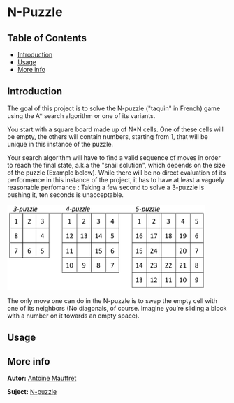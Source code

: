 # N-Puzzle
## Table of Contents
* [Introduction](#introduction)
* [Usage](#usage)
* [More info](#more-info)
  
## Introduction
The goal of this project is to solve the N-puzzle ("taquin" in French) game using the A*
search algorithm or one of its variants.  
  
You start with a square board made up of N\*N cells. One of these cells will be empty,
the others will contain numbers, starting from 1, that will be unique in this instance of
the puzzle.  
  
Your search algorithm will have to find a valid sequence of moves in order to reach the
final state, a.k.a the "snail solution", which depends on the size of the puzzle (Example
below). While there will be no direct evaluation of its performance in this instance of the
project, it has to have at least a vaguely reasonable perfomance : Taking a few second to
solve a 3-puzzle is pushing it, ten seconds is unacceptable.  
  
<img src="./.images/N-puzzle_exemple.png">
  
The only move one can do in the N-puzzle is to swap the empty cell with one of its
neighbors (No diagonals, of course. Imagine you’re sliding a block with a number on it
towards an empty space).  
  
## Usage
## More info
**Autor:** [Antoine Mauffret](https://github.com/AntoineMau)  
  
**Suject:** [N-puzzle](https://cdn.intra.42.fr/pdf/pdf/2024/npuzzle.en.pdf)